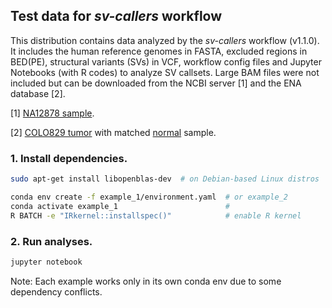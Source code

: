 ## Test data for _sv-callers_ workflow

This distribution contains data analyzed by the _sv-callers_ workflow (v1.1.0).
It includes the human reference genomes in FASTA, excluded regions in BED(PE),
structural variants (SVs) in VCF, workflow config files and Jupyter Notebooks
(with R codes) to analyze SV callsets. Large BAM files were not included but
can be downloaded from the NCBI server [1] and the ENA database [2].

[1] [NA12878 sample](https://ftp-trace.ncbi.nlm.nih.gov/giab/ftp/data/NA12878/NIST_NA12878_HG001_HiSeq_300x/RMNISTHS_30xdownsample.bam).

[2] [COLO829 tumor](https://identifiers.org/ena.embl:ERX2765496) with
matched [normal](https://identifiers.org/ena.embl:ERX2765495) sample.

### 1. Install dependencies.

```bash
sudo apt-get install libopenblas-dev  # on Debian-based Linux distros

conda env create -f example_1/environment.yaml  # or example_2
conda activate example_1                        #
R BATCH -e "IRkernel::installspec()"            # enable R kernel
```

### 2. Run analyses.

```bash
jupyter notebook
```

Note: Each example works only in its own conda env due to some dependency conflicts.
